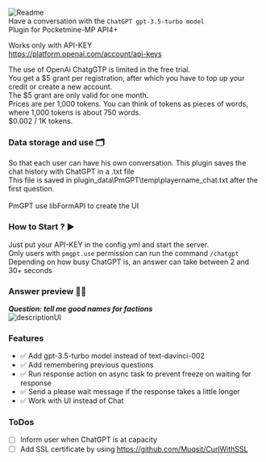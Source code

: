 ![Readme](https://user-images.githubusercontent.com/79281788/230729315-414e95a9-9d1e-4df9-adbc-40a72cf16a20.png)<br>
Have a conversation with the ```ChatGPT gpt-3.5-turbo model```<br>
Plugin for Pocketmine-MP API4+<br>

Works only with API-KEY<br>
https://platform.openai.com/account/api-keys<br>

The use of OpenAi ChatgGTP is limited in the free trial.<br>
You get a $5 grant per registration, after which you have to top up your credit or create a new account.<br>
The $5 grant are only valid for one month.<br>
Prices are per 1,000 tokens. You can think of tokens as pieces of words, where 1,000 tokens is about 750 words.<br>
$0.002 / 1K tokens.<br>

### Data storage and use 🗂
So that each user can have his own conversation. This plugin saves the chat history with ChatGPT in a .txt file<br>
This file is saved in plugin_data\PmGPT\temp\playername_chat.txt after the first question.<br>
<br>
PmGPT use libFormAPI to create the UI

### How to Start ? ▶
Just put your API-KEY in the config.yml and start the server.<br>
Only users with ```pmgpt.use``` permission can run the command ```/chatgpt```<br>
Depending on how busy ChatGPT is, an answer can take between 2 and 30+ seconds<br>

### Answer preview 🤖💬
***Question: tell me good names for factions***<br>
![descriptionUI](https://user-images.githubusercontent.com/79281788/231010759-e0425c13-3ddf-4c12-852e-c556e5a8bd20.png)<br>


### Features
- ✅ Add gpt-3.5-turbo model instead of text-davinci-002
- ✅ Add remembering previous questions
- ✅ Run response action on async task to prevent freeze on waiting for response
- ✅ Send a please wait message if the response takes a little longer
- ✅ Work with UI instead of Chat 

### ToDos
- [ ] Inform user when ChatGPT is at capacity
- [ ] Add SSL certificate by using https://github.com/Muqsit/CurlWithSSL
